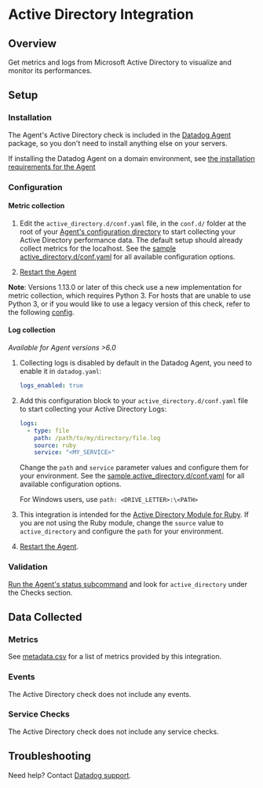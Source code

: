 # Active Directory Integration

## Overview

Get metrics and logs from Microsoft Active Directory to visualize and monitor its performances.

## Setup

### Installation

The Agent's Active Directory check is included in the [Datadog Agent][1] package, so you don't need to install anything else on your servers.

If installing the Datadog Agent on a domain environment, see [the installation requirements for the Agent][2]

### Configuration

#### Metric collection

1. Edit the `active_directory.d/conf.yaml` file, in the `conf.d/` folder at the root of your [Agent's configuration directory][3] to start collecting your Active Directory performance data. The default setup should already collect metrics for the localhost. See the [sample active_directory.d/conf.yaml][4] for all available configuration options.

2. [Restart the Agent][5]

**Note**: Versions 1.13.0 or later of this check use a new implementation for metric collection, which requires Python 3. For hosts that are unable to use Python 3, or if you would like to use a legacy version of this check, refer to the following [config][10].

#### Log collection

_Available for Agent versions >6.0_

1. Collecting logs is disabled by default in the Datadog Agent, you need to enable it in `datadog.yaml`:

   ```yaml
   logs_enabled: true
   ```

2. Add this configuration block to your `active_directory.d/conf.yaml` file to start collecting your Active Directory Logs:

   ```yaml
   logs:
     - type: file
       path: /path/to/my/directory/file.log
       source: ruby
       service: "<MY_SERVICE>"
   ```

   Change the `path` and `service` parameter values and configure them for your environment.
   See the [sample active_directory.d/conf.yaml][4] for all available configuration options.

   For Windows users, use `path: <DRIVE_LETTER>:\<PATH>`

4. This integration is intended for the [Active Directory Module for Ruby][6]. If you are not using the Ruby module, change the `source` value to `active_directory` and configure the `path` for your environment.

5. [Restart the Agent][5].

### Validation

[Run the Agent's status subcommand][7] and look for `active_directory` under the Checks section.

## Data Collected

### Metrics

See [metadata.csv][8] for a list of metrics provided by this integration.

### Events

The Active Directory check does not include any events.

### Service Checks

The Active Directory check does not include any service checks.

## Troubleshooting

Need help? Contact [Datadog support][9].

[1]: https://app.datadoghq.com/account/settings/agent/latest
[2]: https://docs.datadoghq.com/agent/faq/windows-agent-ddagent-user/#installation-in-a-domain-environment
[3]: https://docs.datadoghq.com/agent/guide/agent-configuration-files/#agent-configuration-directory
[4]: https://github.com/DataDog/integrations-core/blob/master/active_directory/datadog_checks/active_directory/data/conf.yaml.example
[5]: https://docs.datadoghq.com/agent/guide/agent-commands/#start-stop-and-restart-the-agent
[6]: https://www.rubydoc.info/gems/activedirectory/0.9.3
[7]: https://docs.datadoghq.com/agent/guide/agent-commands/#agent-status-and-information
[8]: https://github.com/DataDog/integrations-core/blob/master/active_directory/metadata.csv
[9]: https://docs.datadoghq.com/help/
[10]: https://github.com/DataDog/integrations-core/blob/7.33.x/active_directory/datadog_checks/active_directory/data/conf.yaml.example
